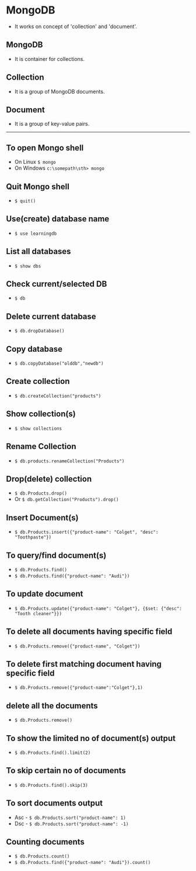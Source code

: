 # MongoDB
- It works on concept of 'collection' and 'document'.

## MongoDB 
- It is container for collections.

## Collection
- It is a group of MongoDB documents.

## Document
- It is a group of key-value pairs.

---
## To open Mongo shell
- On Linux `$ mongo`
- On Windows `c:\somepath\sth> mongo` 
## Quit Mongo shell
- `$ quit()`
## Use(create) database name
- `$ use learningdb`
## List all databases
- `$ show dbs`
## Check current/selected DB
- `$ db`
## Delete current database
- `$ db.dropDatabase()`
## Copy database
  - `$ db.copyDatabase("olddb","newdb")`
## Create collection
- `$ db.createCollection("products")`
## Show collection(s)
- `$ show collections`
## Rename Collection
- `$ db.products.renameCollection("Products")`
## Drop(delete) collection
- `$ db.Products.drop()`
- Or `$ db.getCollection("Products").drop()`
## Insert Document(s)
- `$ db.Products.insert({"product-name": "Colget", "desc": "Toothpaste"})`
## To query/find document(s)
- `$ db.Products.find()`
- `$ db.Products.find({"product-name": "Audi"})`
## To update document
- `$ db.Products.update({"product-name": "Colget"}, {$set: {"desc": "Tooth cleaner"}})`
## To delete all documents having specific field
- `$ db.Products.remove({"product-name", "Colget"})`

## To delete first matching document having specific field
- `$ db.Products.remove({"product-name":"Colget"},1)` 

## delete all the documents
- `$ db.Products.remove()`
## To show the limited no of document(s) output
- `$ db.Products.find().limit(2)`
## To skip certain no of documents
- `$ db.Products.find().skip(3)`
## To sort documents output
- Asc - `$ db.Products.sort("product-name": 1)`
- Dsc - `$ db.Products.sort("product-name": -1)`
## Counting documents
- `$ db.Products.count()`
- `$ db.Products.find({"product-name": "Audi"}).count()`




